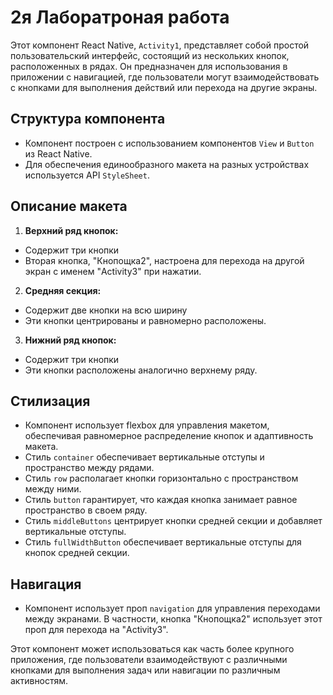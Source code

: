 # 2я Лаборатроная работа

Этот компонент React Native, `Activity1`, представляет собой простой пользовательский интерфейс, состоящий из нескольких кнопок, расположенных в рядах. Он предназначен для использования в приложении с навигацией, где пользователи могут взаимодействовать с кнопками для выполнения действий или перехода на другие экраны.

## Структура компонента

- Компонент построен с использованием компонентов `View` и `Button` из React Native.
- Для обеспечения единообразного макета на разных устройствах используется API `StyleSheet`.

## Описание макета

1. **Верхний ряд кнопок:**
- Содержит три кнопки
- Вторая кнопка, "Кнопощка2", настроена для перехода на другой экран с именем "Activity3" при нажатии.

2. **Средняя секция:**
- Содержит две кнопки на всю ширину
- Эти кнопки центрированы и равномерно расположены.

3. **Нижний ряд кнопок:**
- Содержит три кнопки
- Эти кнопки расположены аналогично верхнему ряду.

## Стилизация

- Компонент использует flexbox для управления макетом, обеспечивая равномерное распределение кнопок и адаптивность макета.
- Стиль `container` обеспечивает вертикальные отступы и пространство между рядами.
- Стиль `row` располагает кнопки горизонтально с пространством между ними.
- Стиль `button` гарантирует, что каждая кнопка занимает равное пространство в своем ряду.
- Стиль `middleButtons` центрирует кнопки средней секции и добавляет вертикальные отступы.
- Стиль `fullWidthButton` обеспечивает вертикальные отступы для кнопок средней секции.

## Навигация

- Компонент использует проп `navigation` для управления переходами между экранами. В частности, кнопка "Кнопощка2" использует этот проп для перехода на "Activity3".

Этот компонент может использоваться как часть более крупного приложения, где пользователи взаимодействуют с различными кнопками для выполнения задач или навигации по различным активностям.
